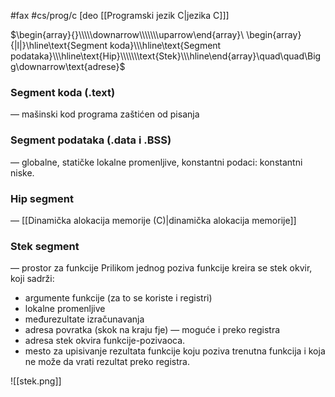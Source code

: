 #fax #cs/prog/c [deo [[Programski jezik C|jezika C]]]
$\:$

$\begin{array}{}\\\\\downarrow\\\\\\\uparrow\end{array}\ \begin{array}{|l|}\hline\text{Segment koda}\\\hline\text{Segment podataka}\\\hline\text{Hip}\\\\\\\text{Stek}\\\hline\end{array}\quad\quad\Bigg\downarrow\text{adrese}$

### Segment koda (.text)
— mašinski kod programa zaštićen od pisanja
### Segment podataka (.data i .BSS)
— globalne, statičke lokalne promenljive, konstantni podaci: konstantni niske.
### Hip segment
— [[Dinamička alokacija memorije (C)|dinamička alokacija memorije]]
### Stek segment
— prostor za funkcije
Prilikom jednog poziva funkcije kreira se stek okvir, koji sadrži:
- argumente funkcije (za to se koriste i registri)
- lokalne promenljive
- međurezultate izračunavanja
- adresa povratka (skok na kraju fje) — moguće i preko registra
- adresa stek okvira funkcije-pozivaoca.
- mesto za upisivanje rezultata funkcije koju poziva trenutna funkcija i koja ne može da vrati rezultat preko registra. 

![[stek.png]]